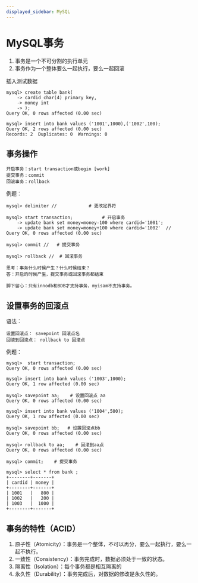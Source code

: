 ```yaml
---
displayed_sidebar: MySQL
---
```


# MySQL事务


1. 事务是一个不可分割的执行单元
2. 事务作为一个整体要么一起执行，要么一起回滚

插入测试数据

```mysql
mysql> create table bank(
    -> cardid char(4) primary key,
    -> money int
    -> );
Query OK, 0 rows affected (0.00 sec)

mysql> insert into bank values ('1001',1000),('1002',100);
Query OK, 2 rows affected (0.00 sec)
Records: 2  Duplicates: 0  Warnings: 0
```

## 事务操作

```mysql
开启事务：start transaction或begin [work]
提交事务：commit
回滚事务：rollback
```

例题：

```mysql
mysql> delimiter //            # 更改定界符

mysql> start transaction;			# 开启事务
    -> update bank set money=money-100 where cardid='1001';
    -> update bank set money=money+100 where cardid='1002'  //
Query OK, 0 rows affected (0.00 sec)

mysql> commit //   # 提交事务

mysql> rollback //  # 回滚事务
```

```
思考：事务什么时候产生？什么时候结束？
答：开启的时候产生，提交事务或回滚事务都结束

脚下留心：只有innodb和BDB才支持事务，myisam不支持事务。
```

## 设置事务的回滚点

语法：

```mysql
设置回滚点： savepoint 回滚点名
回滚到回滚点： rollback to 回滚点
```

例题：

```mysql
mysql>  start transaction;
Query OK, 0 rows affected (0.00 sec)

mysql> insert into bank values ('1003',1000);
Query OK, 1 row affected (0.00 sec)

mysql> savepoint aa;    # 设置回滚点 aa
Query OK, 0 rows affected (0.00 sec)

mysql> insert into bank values ('1004',500);
Query OK, 1 row affected (0.00 sec)
 
mysql> savepoint bb;   # 设置回滚点bb
Query OK, 0 rows affected (0.00 sec)
 
mysql> rollback to aa;    # 回滚到aa点
Query OK, 0 rows affected (0.00 sec)

mysql> commit;    # 提交事务

mysql> select * from bank ;
+--------+-------+
| cardid | money |
+--------+-------+
| 1001   |   800 |
| 1002   |   200 |
| 1003   |  1000 |
+--------+-------+
```

## 事务的特性（ACID）

1. 原子性（Atomicity）：事务是一个整体，不可以再分，要么一起执行，要么一起不执行。
2. 一致性（Consistency）：事务完成时，数据必须处于一致的状态。
3. 隔离性（Isolation）：每个事务都是相互隔离的
4. 永久性（Durability）：事务完成后，对数据的修改是永久性的。
